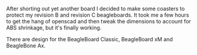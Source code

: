 After shorting out yet another board I decided to make some coasters to protect my revision B and revision C beagleboards. It took me a few hours to get the hang of openscad and then tweak the dimensions to account for ABS shrinkage, but it's finally working.

There are design for the BeagleBoard Classic, BeagleBoard xM and BeagleBone Ax.
